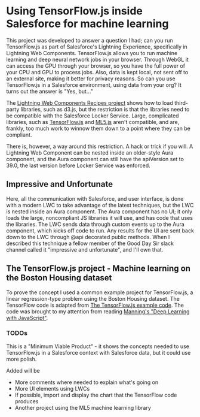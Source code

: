 # Using TensorFlow.js inside Salesforce for machine learning

This project was developed to answer a question I had; can you run TensorFlow.js as part of Salesforce's Lightning Experience, specifically in Lightning Web Components. 
TensorFlow.js allows you to run machine learning and deep neural network jobs in your browser. Through WebGL it can access the GPU through your browser, so you have the full power of your CPU and GPU to process jobs. Also, data is kept local, not sent off to an external site, making it better for privacy reasons.
So can you use TensorFlow.js in a Salesforce environment, using data from your org? It turns out the answer is "Yes, but..."

The [Lightning Web Components Recipes project](https://github.com/trailheadapps/lwc-recipes) shows how to load third-party libraries, such as d3.js, but the restriction is that the libraries need to be compatible with the Salesforce Locker Service. Large, complicated libraries, such as [TensorFlow.js](https://github.com/tensorflow/tfjs) and [ML5.js](https://github.com/ml5js/ml5-library) aren't compatible, and are, frankly, too much work to winnow them down to a point where they can be compliant.

There is, however, a way around this restriction. A hack or trick if you will. A Lightning Web Component can be nested inside an older-style Aura component, and the Aura component can still have the apiVersion set to 39.0, the last version before Locker Service was enforced. 

##  Impressive and Unfortunate

Here, all the communication with Salesforce, and user interface, is done with a modern LWC to take advantage of the latest techniques, but the LWC is nested inside an Aura component. The Aura component has no UI; it only loads the large, noncompliant JS libraries it will use, and has code that uses the libraries. The LWC sends data through custom events up to the Aura component, which kicks off code to run. Any results for the UI are sent back down to the LWC through @api decorated public methods. When I described this technique a fellow member of the Good Day Sir slack channel called it "impressive and unfortunate", and I'll own that.

## The TensorFlow.js project - Machine learning on the Boston Housing dataset

To prove the concept I used a common example project for TensorFlow.js, a linear regression-type problem using the Boston Housing dataset. The TensorFlow code is adapted from [The TensorFlow.js example code](https://github.com/tensorflow/tfjs-examples/tree/master/boston-housing). The code was brought to my attention from reading [Manning's "Deep Learning with JavaScript"](https://www.manning.com/books/deep-learning-with-javascript?query=deep%20learning%20with%20j).

### TODOs

This is a "Minimum Viable Product" - it shows the concepts needed to use TensorFlow.js in a Salesforce context with Salesforce data, but it could use more polish.

Added will be
+ More comments where needed to explain what's going on
+ More UI elements using LWCs
+ If possible, import and display the chart that the TensorFlow code produces
+ Another project using the ML5 machine learning library

